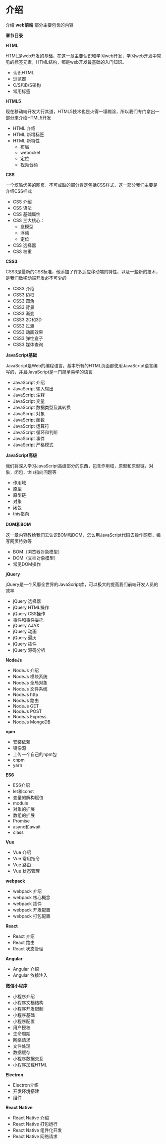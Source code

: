 # 介绍

介绍 **web前端** 部分主要包含的内容

**章节目录**

**HTML**

HTML是web开发的基础，在这一章主要认识和学习web开发，学习web开发中常见的标签元素，HTML结构，都是web开发最基础的入门知识。

* 认识HTML
* 浏览器
* C/S和B/S架构
* 常用标签

**HTML5**

现在移动端开发大行其道，HTML5技术也是火得一塌糊涂，所以我们专门拿出一部分来介绍HTML5开发

* HTML 介绍
* HTML 新增标签
* HTML 新特性
    * 布局
    * webocket
    * 定位
    * 视频音频

**CSS**

一个炫酷优美的网页，不可或缺的部分肯定包括CSS样式，这一部分我们主要是介绍CSS样式

* CSS 介绍
* CSS 语法
* CSS 基础属性
* CSS 三大核心：
    * 盒模型
    * 浮动
    * 定位
* CSS 选择器
* CSS 权重

**CSS3**

CSS3是最新的CSS标准，他添加了许多适应移动端的特性，以及一些新的技术，是我们做移动端开发必不可少的

* CSS3 介绍
* CSS3 边框
* CSS3 圆角
* CSS3 背景
* CSS3 渐变
* CSS3 2D和3D
* CSS3 过渡
* CSS3 动画效果
* CSS3 弹性盒子
* CSS3 媒体查询

**JavaScript基础**

JavaScript是Web的编程语言，基本所有的HTML页面都使用JavaScript语言编写的，并且JavaScript是一门简单易学的语言

* JavaScript 介绍
* JavaScript 输入输出
* JavaScript 注释
* JavaScript 变量
* JavaScript 数据类型及其转换
* JavaScript 对象
* JavaScript 函数
* JavaScript 运算符
* JavaScript 循环和判断
* JavaScript 事件
* JavaScript 严格模式

**JavaScript高级**

我们将深入学习JavaScript高级部分的东西，包含作用域，原型和原型链，对象，闭包，this指向问题等

* 作用域
* 原型
* 原型链
* 对象
* 闭包
* this指向

**DOM和BOM**

这一章内容教给我们去认识BOM和DOM，怎么用JavaScript代码去操作网页，编写网页特效等

* BOM（浏览器对象模型）
* DOM（文档对象模型）
* 常见DOM操作

**jQuery**

jQuery是一个风靡全世界的JavaScript库，可以极大的提高我们前端开发人员的效率

* jQuery 选择器
* jQuery HTML操作
* jQuery CSS操作
* 事件和事件委托
* jQuery AJAX
* jQuery 动画
* jQuery 遍历
* jQuery 插件
* jQuery 源码分析

**NodeJs**

* NodeJs 介绍
* NodeJs 模块系统
* NodeJs 全局对象
* NodeJs 文件系统
* NodeJs http
* NodeJs 路由
* NodeJs GET
* NodeJs POST
* NodeJs Express
* NodeJs MongoDB

**npm**

* 安装依赖
* 镜像源
* 上传一个自己的npm包
* cnpm
* yarn

**ES6**

* ES6介绍
* let和const
* 变量的解构赋值
* module 
* 对象的扩展
* 数组的扩展
* Promise
* async和await
* class

**Vue**

* Vue 介绍
* Vue 常用指令
* Vue 路由
* Vue 状态管理

**webpack**

* webpack 介绍
* webpack 核心概念
* webpack 插件
* webpack 开发配置
* webpack 打包配置

**React**

* React 介绍
* React 路由
* React 状态管理

**Angular**

* Angular 介绍
* Angular 依赖注入

**微信小程序**

* 小程序介绍
* 小程序文档结构
* 小程序开发限制
* 小程序基础
* 小程序配置
* 用户授权
* 生命周期
* 网络请求
* 文件处理
* 数据缓存
* 小程序数据交互
* 小程序加载HTML

**Electron**

* Electron介绍
* 开发环境搭建
* 组件

**React Native**

* React Native 介绍
* React Native 打包运行
* React Native 组件化开发
* React Native 网络请求
